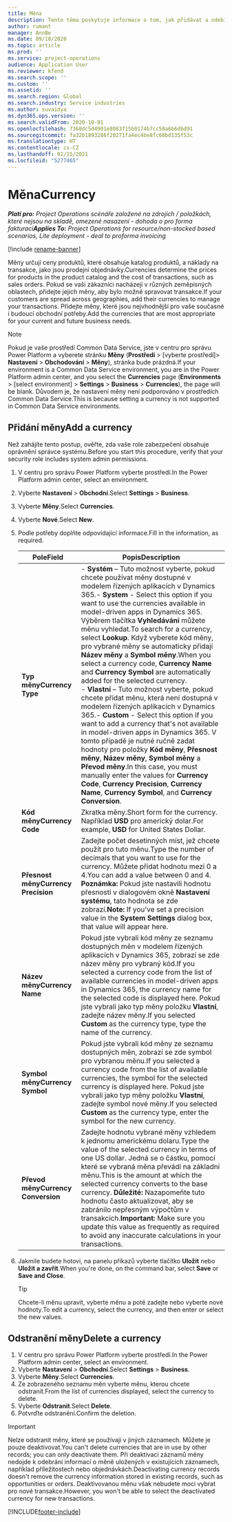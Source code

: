 ```yaml
---
title: Měna
description: Tento téma poskytuje informace o tom, jak přidávat a odebírat typy měn v Project Operations.
author: rumant
manager: AnnBe
ms.date: 09/18/2020
ms.topic: article
ms.prod: ''
ms.service: project-operations
audience: Application User
ms.reviewer: kfend
ms.search.scope: ''
ms.custom: ''
ms.assetid: ''
ms.search.region: Global
ms.search.industry: Service industries
ms.author: suvaidya
ms.dyn365.ops.version: ''
ms.search.validFrom: 2020-10-01
ms.openlocfilehash: 7368dc5d4901e8083f15b0174b7cc58a6b6dbd91
ms.sourcegitcommit: fa32b1893286f20271fa4ec4be8fc68bd135f53c
ms.translationtype: HT
ms.contentlocale: cs-CZ
ms.lasthandoff: 02/15/2021
ms.locfileid: "5277465"
---
```

# <a name="currency"></a><span data-ttu-id="23abf-103">Měna</span><span class="sxs-lookup"><span data-stu-id="23abf-103">Currency</span></span>

<span data-ttu-id="23abf-104">_**Platí pro:** Project Operations scénáře založené na zdrojích / položkách, které nejsou na skladě, omezené nasazení - dohoda o pro forma fakturaci_</span><span class="sxs-lookup"><span data-stu-id="23abf-104">_**Applies To:** Project Operations for resource/non-stocked based scenarios, Lite deployment - deal to proforma invoicing_</span></span>

[!include [rename-banner](~/includes/cc-data-platform-banner.md)]

<span data-ttu-id="23abf-105">Měny určují ceny produktů, které obsahuje katalog produktů, a náklady na transakce, jako jsou prodejní objednávky.</span><span class="sxs-lookup"><span data-stu-id="23abf-105">Currencies determine the prices for products in the product catalog and the cost of transactions, such as sales orders.</span></span> <span data-ttu-id="23abf-106">Pokud se vaši zákazníci nacházejí v různých zeměpisných oblastech, přidejte jejich měny, aby bylo možné spravovat transakce.</span><span class="sxs-lookup"><span data-stu-id="23abf-106">If your customers are spread across geographies, add their currencies to manage your transactions.</span></span> <span data-ttu-id="23abf-107">Přidejte měny, které jsou nejvhodnější pro vaše současné i budoucí obchodní potřeby.</span><span class="sxs-lookup"><span data-stu-id="23abf-107">Add the currencies that are most appropriate for your current and future business needs.</span></span>  

> [!NOTE]
> <span data-ttu-id="23abf-108">Pokud je vaše prostředí Common Data Service, jste v centru pro správu Power Platform a vyberete stránku **Měny** (**Prostředí** > [vyberte prostředí]> **Nastavení** > **Obchodování** > **Měny**), stránka bude prázdná.</span><span class="sxs-lookup"><span data-stu-id="23abf-108">If your environment is a Common Data Service environment, you are in the Power Platform admin center, and you select the **Currencies** page (**Environments** > [select environment] > **Settings** > **Business** > **Currencies**), the page will be blank.</span></span> <span data-ttu-id="23abf-109">Důvodem je, že nastavení měny není podporováno v prostředích Common Data Service.</span><span class="sxs-lookup"><span data-stu-id="23abf-109">This is because setting a currency is not supported in Common Data Service environments.</span></span>

## <a name="add-a-currency"></a><span data-ttu-id="23abf-110">Přidání měny</span><span class="sxs-lookup"><span data-stu-id="23abf-110">Add a currency</span></span>  
<span data-ttu-id="23abf-111">Než zahájíte tento postup, ověřte, zda vaše role zabezpečení obsahuje oprávnění správce systému.</span><span class="sxs-lookup"><span data-stu-id="23abf-111">Before you start this procedure, verify that your security role includes system admin permissions.</span></span> 

1. <span data-ttu-id="23abf-112">V centru pro správu Power Platform vyberte prostředí.</span><span class="sxs-lookup"><span data-stu-id="23abf-112">In the Power Platform admin center, select an environment.</span></span> 
2. <span data-ttu-id="23abf-113">Vyberte **Nastavení** > **Obchodní**.</span><span class="sxs-lookup"><span data-stu-id="23abf-113">Select **Settings** > **Business**.</span></span>
3. <span data-ttu-id="23abf-114">Vyberte **Měny**.</span><span class="sxs-lookup"><span data-stu-id="23abf-114">Select **Currencies**.</span></span>  
4. <span data-ttu-id="23abf-115">Vyberte **Nové**.</span><span class="sxs-lookup"><span data-stu-id="23abf-115">Select **New**.</span></span>  
5. <span data-ttu-id="23abf-116">Podle potřeby doplňte odpovídající informace.</span><span class="sxs-lookup"><span data-stu-id="23abf-116">Fill in the information, as required.</span></span>  


   |          <span data-ttu-id="23abf-117">Pole</span><span class="sxs-lookup"><span data-stu-id="23abf-117">Field</span></span>          |                                                                                                                                                                                                                                                                                                                                                                            <span data-ttu-id="23abf-118">Popis</span><span class="sxs-lookup"><span data-stu-id="23abf-118">Description</span></span>                                                                                                                                                                                                                                                                                                                                                                            |
   |-------------------------|-------------------------------------------------------------------------------------------------------------------------------------------------------------------------------------------------------------------------------------------------------------------------------------------------------------------------------------------------------------------------------------------------------------------------------------------------------------------------------------------------------------------------------------------------------------------------------------------------------------------------------------------------------------------------------------------------------------------------------------------------------------------|
   |    <span data-ttu-id="23abf-119">**Typ měny**</span><span class="sxs-lookup"><span data-stu-id="23abf-119">**Currency Type**</span></span>    | <span data-ttu-id="23abf-120">- **Systém** – Tuto možnost vyberte, pokud chcete používat měny dostupné v modelem řízených aplikacích v Dynamics 365.</span><span class="sxs-lookup"><span data-stu-id="23abf-120">- **System** - Select this option if you want to use the currencies available in model-driven apps in Dynamics 365.</span></span> <span data-ttu-id="23abf-121">Výběrem tlačítka **Vyhledávání** můžete měnu vyhledat.</span><span class="sxs-lookup"><span data-stu-id="23abf-121">To search for a currency,  select **Lookup**.</span></span> <span data-ttu-id="23abf-122">Když vyberete kód měny, pro vybrané měny se automaticky přidají **Název měny** a **Symbol měny**.</span><span class="sxs-lookup"><span data-stu-id="23abf-122">When you select a currency code, **Currency Name** and **Currency Symbol** are automatically added for the selected currency.</span></span><br /><span data-ttu-id="23abf-123">- **Vlastní** – Tuto možnost vyberte, pokud chcete přidat měnu, která není dostupná v modelem řízených aplikacích v Dynamics 365.</span><span class="sxs-lookup"><span data-stu-id="23abf-123">- **Custom** - Select this option if you want to add a currency that's not available in model-driven apps in Dynamics 365.</span></span> <span data-ttu-id="23abf-124">V tomto případě je nutné ručně zadat hodnoty pro položky **Kód měny**, **Přesnost měny**, **Název měny**, **Symbol měny** a **Převod měny**.</span><span class="sxs-lookup"><span data-stu-id="23abf-124">In this case, you must manually enter the values for **Currency Code**, **Currency Precision**, **Currency Name**, **Currency Symbol**, and **Currency Conversion**.</span></span> |
   |    <span data-ttu-id="23abf-125">**Kód měny**</span><span class="sxs-lookup"><span data-stu-id="23abf-125">**Currency Code**</span></span>    |                                                                                                                                                                                                                                                                                                                                            <span data-ttu-id="23abf-126">Zkratka měny.</span><span class="sxs-lookup"><span data-stu-id="23abf-126">Short form for the currency.</span></span> <span data-ttu-id="23abf-127">Například **USD** pro americký dolar.</span><span class="sxs-lookup"><span data-stu-id="23abf-127">For example, **USD** for United States Dollar.</span></span>                                                                                                                                                                                                                                                                                                                                            |
   | <span data-ttu-id="23abf-128">**Přesnost měny**</span><span class="sxs-lookup"><span data-stu-id="23abf-128">**Currency Precision**</span></span>  |                                                                                                                                                                                  <span data-ttu-id="23abf-129">Zadejte počet desetinných míst, jež chcete použít pro tuto měnu.</span><span class="sxs-lookup"><span data-stu-id="23abf-129">Type the number of decimals that you want to use for the currency.</span></span>  <span data-ttu-id="23abf-130">Můžete přidat hodnotu mezi 0 a 4.</span><span class="sxs-lookup"><span data-stu-id="23abf-130">You can add a value between 0 and 4.</span></span> <span data-ttu-id="23abf-131">**Poznámka:** Pokud jste nastavili hodnotu přesnosti v dialogovém okně **Nastavení systému**, tato hodnota se zde zobrazí.</span><span class="sxs-lookup"><span data-stu-id="23abf-131">**Note:**  If you've set a precision value in the **System Settings** dialog box, that value will appear here.</span></span>                                                                                                                                                                                  |
   |    <span data-ttu-id="23abf-132">**Název měny**</span><span class="sxs-lookup"><span data-stu-id="23abf-132">**Currency Name**</span></span>    |                                                                                                                                                                                                                                         <span data-ttu-id="23abf-133">Pokud jste vybrali kód měny ze seznamu dostupných měn v modelem řízených aplikacích v Dynamics 365, zobrazí se zde název měny pro vybraný kód.</span><span class="sxs-lookup"><span data-stu-id="23abf-133">If you selected a currency code from the list of available currencies in model-driven apps in Dynamics 365, the currency name for the selected code is displayed here.</span></span> <span data-ttu-id="23abf-134">Pokud jste vybrali jako typ měny položku **Vlastní**, zadejte název měny.</span><span class="sxs-lookup"><span data-stu-id="23abf-134">If you selected **Custom** as the currency type, type the name of the currency.</span></span>                                                                                                                                                                                                                                          |
   |   <span data-ttu-id="23abf-135">**Symbol měny**</span><span class="sxs-lookup"><span data-stu-id="23abf-135">**Currency Symbol**</span></span>   |                                                                                                                                                                                                                                                                      <span data-ttu-id="23abf-136">Pokud jste vybrali kód měny ze seznamu dostupných měn, zobrazí se zde symbol pro vybranou měnu.</span><span class="sxs-lookup"><span data-stu-id="23abf-136">If you selected a currency code from the list of available currencies, the symbol for the selected currency is displayed here.</span></span> <span data-ttu-id="23abf-137">Pokud jste vybrali jako typ měny položku **Vlastní**, zadejte symbol nové měny.</span><span class="sxs-lookup"><span data-stu-id="23abf-137">If you selected **Custom** as the currency type, enter the symbol for the new currency.</span></span>                                                                                                                                                                                                                                                                       |
   | <span data-ttu-id="23abf-138">**Převod měny**</span><span class="sxs-lookup"><span data-stu-id="23abf-138">**Currency Conversion**</span></span> |                                                                                                                                                                                                                                     <span data-ttu-id="23abf-139">Zadejte hodnotu vybrané měny vzhledem k jednomu americkému dolaru.</span><span class="sxs-lookup"><span data-stu-id="23abf-139">Type the value of the selected currency in terms of one US dollar.</span></span> <span data-ttu-id="23abf-140">Jedná se o částku, pomocí které se vybraná měna převádí na základní měnu.</span><span class="sxs-lookup"><span data-stu-id="23abf-140">This is the amount at which the selected currency converts to the base currency.</span></span> <span data-ttu-id="23abf-141">**Důležité:** Nazapomeňte tuto hodnotu často aktualizovat, aby se zabránilo nepřesným výpočtům v transakcích.</span><span class="sxs-lookup"><span data-stu-id="23abf-141">**Important:**  Make sure you update this value as frequently as required to avoid any inaccurate calculations in your transactions.</span></span>                                                                                                                                                                                                                                      |


6. <span data-ttu-id="23abf-142">Jakmile budete hotovi, na panelu příkazů vyberte tlačítko **Uložit** nebo **Uložit a zavřít**.</span><span class="sxs-lookup"><span data-stu-id="23abf-142">When you're done, on the command bar, select **Save** or **Save and Close**.</span></span>  

   > [!TIP]
   >  <span data-ttu-id="23abf-143">Chcete-li měnu upravit, vyberte měnu a poté zadejte nebo vyberte nové hodnoty.</span><span class="sxs-lookup"><span data-stu-id="23abf-143">To edit a currency, select the currency, and then enter or select the new values.</span></span>  

## <a name="delete-a-currency"></a><span data-ttu-id="23abf-144">Odstranění měny</span><span class="sxs-lookup"><span data-stu-id="23abf-144">Delete a currency</span></span>  

1. <span data-ttu-id="23abf-145">V centru pro správu Power Platform vyberte prostředí.</span><span class="sxs-lookup"><span data-stu-id="23abf-145">In the Power Platform admin center, select an environment.</span></span> 
2. <span data-ttu-id="23abf-146">Vyberte **Nastavení** > **Obchodní**.</span><span class="sxs-lookup"><span data-stu-id="23abf-146">Select **Settings** > **Business**.</span></span>
3. <span data-ttu-id="23abf-147">Vyberte **Měny**.</span><span class="sxs-lookup"><span data-stu-id="23abf-147">Select **Currencies**.</span></span>  
4. <span data-ttu-id="23abf-148">Ze zobrazeného seznamu měn vyberte měnu, kterou chcete odstranit.</span><span class="sxs-lookup"><span data-stu-id="23abf-148">From the list of currencies displayed, select the currency to delete.</span></span>  
5. <span data-ttu-id="23abf-149">Vyberte **Odstranit**.</span><span class="sxs-lookup"><span data-stu-id="23abf-149">Select **Delete**.</span></span>  
6. <span data-ttu-id="23abf-150">Potvrďte odstranění.</span><span class="sxs-lookup"><span data-stu-id="23abf-150">Confirm the deletion.</span></span>  

> [!IMPORTANT]
>  <span data-ttu-id="23abf-151">Nelze odstranit měny, které se používají v jiných záznamech. Můžete je pouze deaktivovat.</span><span class="sxs-lookup"><span data-stu-id="23abf-151">You can't delete currencies that are in use by other records; you can only deactivate them.</span></span> <span data-ttu-id="23abf-152">Při deaktivaci záznamů měny nedojde k odebrání informací o měně uložených v existujících záznamech, například příležitostech nebo objednávkách.</span><span class="sxs-lookup"><span data-stu-id="23abf-152">Deactivating currency records doesn't remove the currency information stored in existing records, such as opportunities or orders.</span></span> <span data-ttu-id="23abf-153">Deaktivovanou měnu však nebudete moci vybrat pro nové transakce.</span><span class="sxs-lookup"><span data-stu-id="23abf-153">However, you won't be able to select the deactivated currency for new transactions.</span></span>  


[!INCLUDE[footer-include](../includes/footer-banner.md)]